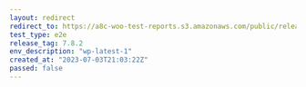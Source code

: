 ```yaml
---
layout: redirect
redirect_to: https://a8c-woo-test-reports.s3.amazonaws.com/public/release/7.8.2/wp-latest-1/e2e/index.html
test_type: e2e
release_tag: 7.8.2
env_description: "wp-latest-1"
created_at: "2023-07-03T21:03:22Z"
passed: false
---
```

